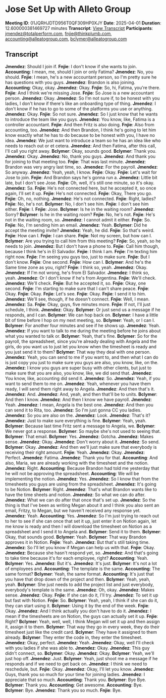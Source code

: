 # Jose Set Up with Alleto Group
**Meeting ID**: 01JQRHJDTD956T0QF309HP0XJY
**Date**: 2025-04-01
**Duration**: 12.600000381469727 minutes
**Transcript**: [View Transcript](https://app.fireflies.ai/view/01JQRHJDTD956T0QF309HP0XJY)
**Participants**: jmendez@totalperform.com, fnjie@thinkplumb.com, accounting@alleatogroup.com, bclymer@alleatogroup.com

## Transcript
**Jmendez**: Should I join if.
**Fnjie**: I don't know if she wants to join.
**Accounting**: I mean, me, should I join or only Fatima?
**Jmendez**: No, you should.
**Fnjie**: I mean, he's a new accountant person, so I'm pretty sure he has questions with you guys.
**Jmendez**: Brandon is also joining.
**Accounting**: Okay, okay.
**Jmendez**: Okay.
**Fnjie**: So, hi, Fatima, you're there.
**Fnjie**: And I think we're missing Jose.
**Fnjie**: So Jose is a new accountant person.
**Jmendez**: Okay.
**Jmendez**: So I'm not sure if, to be honest with you ladies, I don't know if there's like an onboarding type of thing.
**Jmendez**: I don't know if he has to go to some of the platforms you use or anything.
**Jmendez**: Okay.
**Fnjie**: So not sure.
**Jmendez**: So I just know that he wants to introduce the team like you guys.
**Jmendez**: You know, like, Fatima is a controller accountant.
**Fnjie**: And then Fritz is also doing.
**Fnjie**: Also from accounting, too.
**Jmendez**: And then Brandon, I think he's going to let him know exactly what he has to do because to be honest with you, I have no idea.
**Jmendez**: We just want to introduce a team so he has an idea like who needs to reach out or et cetera.
**Jmendez**: And then Fatima, after this call, I'll call you right away.
**Bclymer**: Okay, sounds good.
**Bclymer**: Thank you.
**Jmendez**: Okay.
**Jmendez**: No, thank you guys.
**Jmendez**: And thank you for joining to that meeting too.
**Fnjie**: That was last minute.
**Jmendez**: Brandon was very angry last time, so.
**Jmendez**: For the payroll.
**Jmendez**: So anyway.
**Jmendez**: Yeah, yeah, I know.
**Fnjie**: Okay.
**Fnjie**: Let's wait for Jose to join.
**Fnjie**: And Brandon says he's gonna run a.
**Jmendez**: Little bit late, but I don't see Jose.
**Fnjie**: Oh, well, it's still one minute, so it's okay.
**Jmendez**: Sa.
**Fnjie**: He's not connected here, but he accepted it, so once again, I'll set it up.
**Fnjie**: He's not connected.
**Fnjie**: Okay, There you go.
**Fnjie**: Oh, no, nothing.
**Jmendez**: He's not connected.
**Fnjie**: Right, ladies?
**Fnjie**: No, he's not.
**Bclymer**: No, I don't see him.
**Fnjie**: I don't see him either.
**Fnjie**: I.
**Fnjie**: Jose.
**Bclymer**: Is he in the waiting room?
**Jmendez**: Sorry?
**Bclymer**: Is he in the waiting room?
**Fnjie**: No, he's not.
**Fnjie**: He's not in the waiting room, so.
**Jmendez**: I cannot admit it either.
**Fnjie**: So.
**Fnjie**: No, I'm sending him an email.
**Jmendez**: Yeah.
**Bclymer**: Did he accept the meeting invite?
**Jmendez**: Yeah, he did.
**Fnjie**: So that's weird.
**Fnjie**: How can I.
**Fnjie**: I can share.
**Fnjie**: Not my screen, but how can I.
**Bclymer**: Are you trying to call him from this meeting?
**Fnjie**: So, yeah, so he needs to join.
**Jmendez**: But I don't have a phone to.
**Fnjie**: Call him though, because I think he's in El Salvador.
**Fnjie**: I think I am.
**Fnjie**: I'm texting him right now.
**Fnjie**: I'm seeing you guys too, just to make sure.
**Fnjie**: But I don't know.
**Fnjie**: One second.
**Fnjie**: How can I.
**Bclymer**: And he's the Same time zone as you, right?
**Fnjie**: I think so, yeah.
**Jmendez**: Okay.
**Jmendez**: If I'm not wrong, he's from El Salvador.
**Jmendez**: I think so, yeah.
**Jmendez**: Or I don't know if he's from Argentina.
**Fnjie**: We'll check.
**Jmendez**: We'll check.
**Fnjie**: But he accepted it, so.
**Fnjie**: Okay, one second.
**Fnjie**: I'm starting to make sure that I can't share peace.
**Fnjie**: Okay.
**Fnjie**: Okay.
**Fnjie**: Let's see.
**Fnjie**: Okay.
**Fnjie**: I send it to him.
**Jmendez**: We'll see, though, if he doesn't connect.
**Fnjie**: Well, I mean.
**Jmendez**: Sa.
**Fnjie**: Okay, guys, five minutes more.
**Fnjie**: If not, I'll just schedule, I think.
**Jmendez**: Okay.
**Bclymer**: Or just send us a message if he responds, and I can.
**Bclymer**: We can hop back on.
**Bclymer**: I have a little bit of time before I hop on my next meeting, so.
**Bclymer**: Yeah, or I can I.
**Bclymer**: For another four minutes and see if he shows up.
**Jmendez**: Yeah.
**Jmendez**: If you want to talk to me during the meeting before he joins about what you wanted to talk or.
**Bclymer**: Yeah, that's fine.
**Bclymer**: So for the payroll, the spreadsheet, since you're already dealing with Angela and the girls, do you want us to just let you know when the timesheet is ready and you just send it to them?
**Bclymer**: That way they deal with one person.
**Jmendez**: Yeah, you can send to me if you want to, and then what I can do is just copy you just to make sure you guys are also, you know, like, on the.
**Jmendez**: I know you guys are super busy with other clients, but just to make sure that you are also, you know, like, we did send that.
**Jmendez**: You know, like, accounting did send it.
**Jmendez**: So.
**Jmendez**: Yeah, if you want to send them to me on.
**Jmendez**: Yeah, whenever you have them ready, I will send them right away to Angela.
**Jmendez**: And then that's it.
**Jmendez**: And.
**Jmendez**: And, yeah, and then that'll be to units.
**Bclymer**: And then I know.
**Jmendez**: And then I know we have payroll.
**Jmendez**: Yeah.
**Jmendez**: I mean, Angela is the best one.
**Jmendez**: And then you can send it to Rita, too.
**Jmendez**: So I'm just gonna CC you ladies.
**Jmendez**: So you are also on the.
**Jmendez**: Look.
**Jmendez**: That's it?
**Jmendez**: Just to make sure everything is fine.
**Bclymer**: Yeah, yeah.
**Bclymer**: Because last time Fritz sent a message to Angela, we.
**Bclymer**: We never got a response.
**Bclymer**: So maybe she's not used to seeing that.
**Bclymer**: That email.
**Bclymer**: Yes.
**Jmendez**: Gotcha.
**Jmendez**: Makes sense.
**Jmendez**: Okay.
**Jmendez**: Don't worry about it.
**Jmendez**: So send.
**Bclymer**: Okay.
**Jmendez**: And then we'll just make sure that everybody is receiving their right amount.
**Fnjie**: Yeah.
**Jmendez**: Okay.
**Jmendez**: Perfect.
**Jmendez**: Fatima.
**Jmendez**: Thank you for that.
**Accounting**: And also, Maria, we are already working with the timesheet and the notion.
**Jmendez**: Right.
**Accounting**: Because Brandon had told me yesterday that he will not be approving the spreadsheet.
**Accounting**: We will be implementing the notion.
**Jmendez**: Yes.
**Jmendez**: So I know that from the timesheets you guys are using from the spreadsheet.
**Jmendez**: It's going to be Notion.
**Bclymer**: Right.
**Jmendez**: That's what Brandon wants like to have the time sheets and notion.
**Jmendez**: So what we can do after.
**Jmendez**: What we can do after that once that's set up.
**Jmendez**: So the thing is that I've been as writing Megan about it and I think you also sent an email, Fritzy, to Megan, but we haven't received any response yet.
**Jmendez**: Yeah.
**Accounting**: Yes.
**Jmendez**: So I'm just trying to reach out to her to see if she can once that set it up, just enter it on Notion again, let me know is ready and then I will download the timesheet on Notion as a spreadsheet and I send it to Angela and.
**Bclymer**: Send it to them.
**Bclymer**: Okay, that sounds good.
**Bclymer**: Yeah.
**Bclymer**: That way Brandon approves it in Notion.
**Fnjie**: Yeah.
**Jmendez**: But that's still taking time.
**Jmendez**: So I'll let you know if Megan can help us with that.
**Fnjie**: Okay.
**Jmendez**: Because she hasn't respond yet, so.
**Jmendez**: And that's going to take time because it's for each employee, right?
**Accounting**: Yeah.
**Bclymer**: Yes.
**Jmendez**: But it's.
**Jmendez**: It's just.
**Bclymer**: It's not a lot of employees and.
**Accounting**: The template is the same.
**Accounting**: The same format?
**Bclymer**: Yeah, the same format.
**Accounting**: It's just that you have that drop down of the project and then.
**Bclymer**: Yeah, yeah, yeah.
**Bclymer**: She just needs to add the project list and just everybody, everybody's template is the same.
**Jmendez**: Oh, okay.
**Jmendez**: Makes sense.
**Jmendez**: Okay.
**Fnjie**: If she can do it, I'll try.
**Jmendez**: To set it up but fast with Notion.
**Fnjie**: So.
**Bclymer**: Yeah, yeah, I think if she can do it, they can start using it.
**Bclymer**: Using it by the end of the week.
**Fnjie**: Okay.
**Jmendez**: And I think actually you don't have to do it.
**Jmendez**: I mean if the timesheets are on Notion, the guys can actually set it up.
**Fnjie**: Right?
**Bclymer**: Yeah, well, well, I think Megan will set it up and then assign it, assign it to them.
**Bclymer**: That way they go in every week, they do their timesheet just like the credit card.
**Bclymer**: They have it assigned to them already.
**Bclymer**: They enter the code in, they enter the timesheet.
**Jmendez**: Okay, perfect.
**Jmendez**: Yeah.
**Jmendez**: Okay, well I'll check with you ladies if she was able to.
**Jmendez**: Okay.
**Jmendez**: This guy didn't connect, so.
**Bclymer**: Okay.
**Jmendez**: Okay.
**Bclymer**: Yeah, we'll just hop off.
**Jmendez**: Just.
**Bclymer**: Yeah, just shoot me a message if he responds and if we need to get back on.
**Jmendez**: I think we need to reschedule, but.
**Fnjie**: Okay.
**Jmendez**: Okay, I'll let you know.
**Jmendez**: Guys, thank you so much for your time for joining ladies.
**Jmendez**: I appreciate that so much.
**Accounting**: Thank you.
**Bclymer**: Bye Bye.
**Bclymer**: Thank you.
**Accounting**: Get awesome.
**Accounting**: Bye.
**Bclymer**: Bye.
**Jmendez**: Thank you so much.
**Fnjie**: Bye.